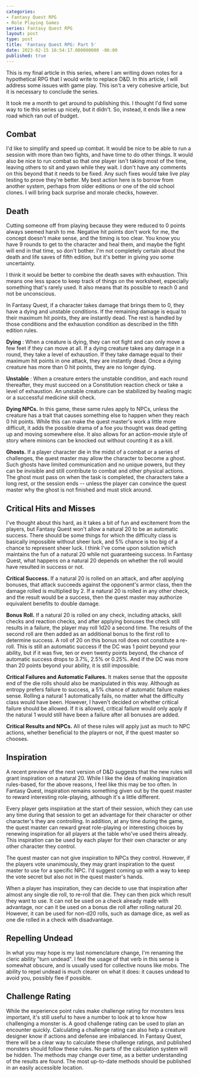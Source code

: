 ```yaml
---
categories:
- Fantasy Quest RPG
- Role Playing Games
series: Fantasy Quest RPG
layout: post
type: post
title: 'Fantasy Quest RPG: Part 5'
date: 2023-02-15 16:54:17.000000000 -06:00
published: true
---
```



This is my final article in this series, where I am writing down notes for a hypothetical RPG that I would write to replace D&D. In this article, I will address some issues with game play. This isn't a very cohesive article, but it is necessary to conclude the series.<!--more-->

It took me a month to get around to publishing this. I thought I'd find some way to tie this series up nicely, but it didn't. So, instead, it ends like a new road which ran out of budget.

## Combat

I'd like to simplify and speed up combat. It would be nice to be able to run a session with more than two fights, and have time to do other things. It would also be nice to run combat so that one player isn't taking most of the time, leaving others to sit and yawn while they wait. I don't have any comments on this beyond that it needs to be fixed. Any such fixes would take live play testing to prove they're better. My best action here is to borrow from another system, perhaps from older editions or one of the old school clones. I will bring back surprise and morale checks, however.

## Death

Cutting someone off from playing because they were reduced to 0 points always seemed harsh to me. Negative hit points don't work for me, the concept doesn't make sense, and the timing is too clear. You know you have 9 rounds to get to the character and heal them, and maybe the fight will end in that time, so don't bother. I'm not completely certain about the death and life saves of fifth edition, but it's better in giving you some uncertainty.

I think it would be better to combine the death saves with exhaustion. This means one less space to keep track of things on the worksheet, especially something that's rarely used. It also means that its possible to reach 0 and not be unconscious.

In Fantasy Quest, if a character takes damage that brings them to 0, they have a dying and unstable conditions. If the remaining damage is equal to their maximum hit points, they are instantly dead. The rest is handled by those conditions and the exhaustion condition as described in the fifth edition rules. 

**Dying**
: When a creature is dying, they can not fight and can only move a few feet if they can move at all. If a dying creature takes any damage in a round, they take a level of exhaustion. If they take damage equal to their maximum hit points in one attack, they are instantly dead. Once a dying creature has more than 0 hit points, they are no longer dying.

**Unstable**
: When a creature enters the unstable condition, and each round thereafter, they must succeed on a Constitution reaction check or take a level of exhaustion. An unstable creature can be stabilized by healing magic or a successful medicine skill check.

**Dying NPCs.** In this game, these same rules apply to NPCs, unless the creature has a trait that causes something else to happen when they reach 0 hit points. While this can make the quest master's work a little more difficult, it adds the possible drama of a foe you thought was dead getting up and moving somewhere else. It also allows for an action-movie style of story where minions can be knocked out without counting it as a kill.

**Ghosts.** If a player character die in the midst of a combat or a series of challenges, the quest master may allow the character to become a ghost. Such ghosts have limited communication and no unique powers, but they can be invisible and still contribute to combat and other physical actions. The ghost must pass on when the task is completed, the characters take a long rest, or the session ends -- unless the player can convince the quest master why the ghost is not finished and must stick around.

## Critical Hits and Misses

I've thought about this hard, as it takes a bit of fun and excitement from the players, but Fantasy Quest won't allow a natural 20 to be an automatic success. There should be some things for which the difficulty class is basically impossible without sheer luck, and 5% chance is too big of a chance to represent sheer luck. I think I've come upon solution which maintains the fun of a natural 20 while not guaranteeing success. In Fantasy Quest, what happens on a natural 20 depends on whether the roll would have resulted in success or not.

**Critical Success.** If a natural 20 is rolled on an attack, and after applying bonuses, that attack succeeds against the opponent's armor class, then the damage rolled is multiplied by 2. If a natural 20 is rolled in any other check, and the result would be a success, then the quest master may authorize equivalent benefits to double damage.

**Bonus Roll.** If a natural 20 is rolled on any check, including attacks, skill checks and reaction checks, and after applying bonuses the check still results in a failure, the player may roll 1d20 a second time. The results of the second roll are then added as an additional bonus to the first roll to determine success. A roll of 20 on this bonus roll does not constitute a re-roll. This is still an automatic success if the DC was 1 point beyond your ability, but if it was five, ten or even twenty points beyond, the chance of automatic success drops to 3.7%, 2.5% or 0.25%. And if the DC was more than 20 points beyond your ability, it is still impossible.

**Critical Failures and Automatic Failures.** It makes sense that the opposite end of the die rolls should also be manipulated in this way. Although as entropy prefers failure to success, a 5% chance of automatic failure makes sense. Rolling a natural 1 automatically fails, no matter what the difficulty class would have been. However, I haven't decided on whether critical failure should be allowed. If it is allowed, critical failure would only apply if the natural 1 would still have been a failure after all bonuses are added.

**Critical Results and NPCs.** All of these rules will apply just as much to NPC actions, whether beneficial to the players or not, if the quest master so chooses.

## Inspiration

A recent preview of the next version of D&D suggests that the new rules will grant inspiration on a natural 20. While I like the idea of making inspiration rules-based, for the above reasons, I feel like this may be too often. In Fantasy Quest, inspiration remains something given out by the quest master to reward interesting role-playing, although it's a little different. 

Every player gets inspiration at the start of their session, which they can use any time during that session to get an advantage for their character or other character's they are controlling. In addition, at any time during the game, the quest master can reward great role-playing or interesting choices by renewing inspiration for all players at the table who've used theirs already. This inspiration can be used by each player for their own character or any other character they control.

The quest master can not give inspiration to NPCs they control. However, if the players vote unanimously, they may grant inspiration to the quest master to use for a specific NPC. I'd suggest coming up with a way to keep the vote secret but also not in the quest master's hands.

When a player has inspiration, they can decide to use that inspiration after almost any single die roll, to re-roll that die. They can then pick which result they want to use. It can not be used on a check already made with advantage, nor can it be used on a bonus die roll after rolling natural 20. However, it can be used for non-d20 rolls, such as damage dice, as well as one die rolled in a check with disadvantage.

## Repelling Undead

In what you may hope is my last nomenclature change, I'm renaming the cleric ability "turn undead". I feel the usage of that verb in this sense is somewhat obscure, and is usually used for collective nouns like mobs. The ability to repel undead is much clearer on what it does: it causes undead to avoid you, possibly flee if possible.

## Challenge Rating

While the experience point rules make challenge rating for monsters less important, it's still useful to have a number to look at to know how challenging a monster is. A good challenge rating can be used to plan an encounter quickly. Calculating a challenge rating can also help a creature designer know if actions and defense are imbalanced. In Fantasy Quest, there will be a clear way to calculate these challenge ratings, and published monsters should follow these rules. No parts of the calculation system will be hidden. The methods may change over time, as a better understanding of the results are found. The most up-to-date methods should be published in an easily accessible location.

 